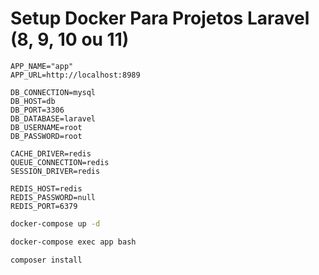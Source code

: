 # Setup Docker Para Projetos Laravel (8, 9, 10 ou 11)

```dosini
APP_NAME="app"
APP_URL=http://localhost:8989

DB_CONNECTION=mysql
DB_HOST=db
DB_PORT=3306
DB_DATABASE=laravel
DB_USERNAME=root
DB_PASSWORD=root

CACHE_DRIVER=redis
QUEUE_CONNECTION=redis
SESSION_DRIVER=redis

REDIS_HOST=redis
REDIS_PASSWORD=null
REDIS_PORT=6379
```

```sh
docker-compose up -d
```

```sh
docker-compose exec app bash
```

```sh
composer install
```

```sh